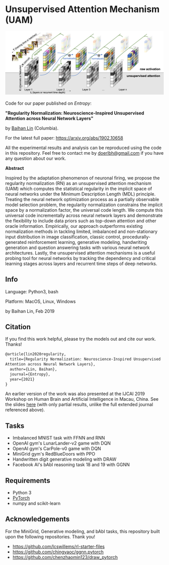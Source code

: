# Unsupervised Attention Mechanism (UAM)


![Unsupervised Attention Mechanism](./img/unsuper_attention.png "Unsupervised Attention Mechanism")

 

Code for our paper published on *Entropy*: 

**"Regularity Normalization: Neuroscience-Inspired Unsupervised Attention across Neural Network Layers"** 

by [Baihan Lin](http://www.columbia.edu/~bl2681/) (Columbia). 



For the latest full paper: https://arxiv.org/abs/1902.10658

All the experimental results and analysis can be reproduced using the code in this repository. Feel free to contact me by doerlbh@gmail.com if you have any question about our work.



**Abstract**

Inspired by the adaptation phenomenon of neuronal firing, we propose the regularity normalization (RN) as an unsupervised attention mechanism (UAM) which computes the statistical regularity in the implicit space of neural networks under the Minimum Description Length (MDL) principle. Treating the neural network optimization process as a partially observable model selection problem, the regularity normalization constrains the implicit space by a normalization factor, the universal code length. We compute this universal code incrementally across neural network layers and demonstrate the flexibility to include data priors such as top-down attention and other oracle information. Empirically, our approach outperforms existing normalization methods in tackling limited, imbalanced and non-stationary input distribution in image classification, classic control, procedurally-generated reinforcement learning, generative modeling, handwriting generation and question answering tasks with various neural network architectures. Lastly, the unsupervised attention mechanisms is a useful probing tool for neural networks by tracking the dependency and critical learning stages across layers and recurrent time steps of deep networks.



## Info

Language: Python3, bash

Platform: MacOS, Linux, Windows

by Baihan Lin, Feb 2019




## Citation

If you find this work helpful, please try the models out and cite our work. Thanks!

    @article{lin2020regularity,
      title={Regularity Normalization: Neuroscience-Inspired Unsupervised Attention across Neural Network Layers},
      author={Lin, Baihan},
      journal={Entropy},
      year={2021}
    }

  



An earlier version of the work was also presented at the IJCAI 2019 Workshop on Human Brain and Artificial Intelligence in Macau, China. See the slides [here](https://www.baihan.nyc/pdfs/IJCAI_RN_slides.pdf) (with only partial results, unlike the full extended journal referenced above).




## Tasks

* Imbalanced MNIST task with FFNN and RNN
* OpenAI gym's LunarLander-v2 game with DQN
* OpenAI gym's CarPole-v0 game with DQN
* MiniGrid gym's RedBlueDoors with PPO
* Handwritten digit generative modeling with DRAW
* Facebook AI's bAbI reasoning task 18 and 19 with GGNN





## Requirements

* Python 3
* [PyTorch](http://pytorch.org/)
* numpy and scikit-learn



## Acknowledgements

For the MiniGrid, Generative modeling, and bAbI tasks, this repository built upon the following repositories.   Thank you!

- https://github.com/lcswillems/rl-starter-files
- https://github.com/chingyaoc/ggnn.pytorch
- https://github.com/chenzhaomin123/draw_pytorch

